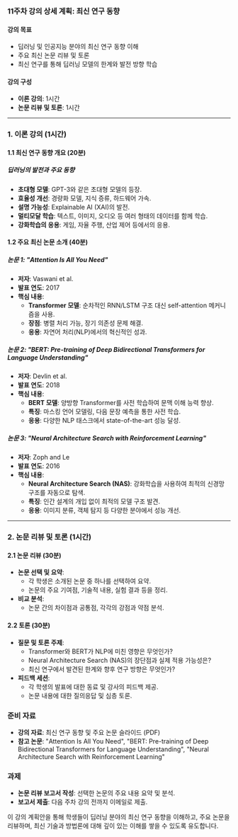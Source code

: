 ### 11주차 강의 상세 계획: 최신 연구 동향

#### 강의 목표
- 딥러닝 및 인공지능 분야의 최신 연구 동향 이해
- 주요 최신 논문 리뷰 및 토론
- 최신 연구를 통해 딥러닝 모델의 한계와 발전 방향 학습

#### 강의 구성
- **이론 강의**: 1시간
- **논문 리뷰 및 토론**: 1시간

---

### 1. 이론 강의 (1시간)

#### 1.1 최신 연구 동향 개요 (20분)

##### 딥러닝의 발전과 주요 동향
- **초대형 모델**: GPT-3와 같은 초대형 모델의 등장.
- **효율성 개선**: 경량화 모델, 지식 증류, 하드웨어 가속.
- **설명 가능성**: Explainable AI (XAI)의 발전.
- **멀티모달 학습**: 텍스트, 이미지, 오디오 등 여러 형태의 데이터를 함께 학습.
- **강화학습의 응용**: 게임, 자율 주행, 산업 제어 등에서의 응용.

#### 1.2 주요 최신 논문 소개 (40분)

##### 논문 1: "Attention Is All You Need"
- **저자**: Vaswani et al.
- **발표 연도**: 2017
- **핵심 내용**:
  - **Transformer 모델**: 순차적인 RNN/LSTM 구조 대신 self-attention 메커니즘을 사용.
  - **장점**: 병렬 처리 가능, 장기 의존성 문제 해결.
  - **응용**: 자연어 처리(NLP)에서의 혁신적인 성과.

##### 논문 2: "BERT: Pre-training of Deep Bidirectional Transformers for Language Understanding"
- **저자**: Devlin et al.
- **발표 연도**: 2018
- **핵심 내용**:
  - **BERT 모델**: 양방향 Transformer를 사전 학습하여 문맥 이해 능력 향상.
  - **특징**: 마스킹 언어 모델링, 다음 문장 예측을 통한 사전 학습.
  - **응용**: 다양한 NLP 태스크에서 state-of-the-art 성능 달성.

##### 논문 3: "Neural Architecture Search with Reinforcement Learning"
- **저자**: Zoph and Le
- **발표 연도**: 2016
- **핵심 내용**:
  - **Neural Architecture Search (NAS)**: 강화학습을 사용하여 최적의 신경망 구조를 자동으로 탐색.
  - **특징**: 인간 설계의 개입 없이 최적의 모델 구조 발견.
  - **응용**: 이미지 분류, 객체 탐지 등 다양한 분야에서 성능 개선.

---

### 2. 논문 리뷰 및 토론 (1시간)

#### 2.1 논문 리뷰 (30분)
- **논문 선택 및 요약**:
  - 각 학생은 소개된 논문 중 하나를 선택하여 요약.
  - 논문의 주요 기여점, 기술적 내용, 실험 결과 등을 정리.
- **비교 분석**:
  - 논문 간의 차이점과 공통점, 각각의 강점과 약점 분석.

#### 2.2 토론 (30분)
- **질문 및 토론 주제**:
  - Transformer와 BERT가 NLP에 미친 영향은 무엇인가?
  - Neural Architecture Search (NAS)의 장단점과 실제 적용 가능성은?
  - 최신 연구에서 발견된 한계와 향후 연구 방향은 무엇인가?
- **피드백 세션**:
  - 각 학생의 발표에 대한 동료 및 강사의 피드백 제공.
  - 논문 내용에 대한 질의응답 및 심층 토론.

### 준비 자료
- **강의 자료**: 최신 연구 동향 및 주요 논문 슬라이드 (PDF)
- **참고 논문**: "Attention Is All You Need", "BERT: Pre-training of Deep Bidirectional Transformers for Language Understanding", "Neural Architecture Search with Reinforcement Learning"

### 과제
- **논문 리뷰 보고서 작성**: 선택한 논문의 주요 내용 요약 및 분석.
- **보고서 제출**: 다음 주차 강의 전까지 이메일로 제출.

이 강의 계획안을 통해 학생들이 딥러닝 분야의 최신 연구 동향을 이해하고, 주요 논문을 리뷰하며, 최신 기술과 방법론에 대해 깊이 있는 이해를 쌓을 수 있도록 유도합니다.